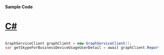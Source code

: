 #### Sample Code
# [C#](#tab/Csharp)

```C#

GraphServiceClient graphClient = new GraphServiceClient();
var getSkypeForBusinessDeviceUsageUserDetail = await graphClient.Reports.GetSkypeForBusinessDeviceUsageUserDetail().Request().GetAsync();

```